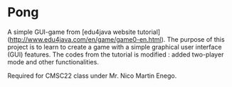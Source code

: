 # Pong
A simple GUI-game from [edu4java website tutorial] (http://www.edu4java.com/en/game/game0-en.html).
The purpose of this project is to learn to create a game with a simple graphical user interface (GUI) features.
The codes from the tutorial is modified : added two-player mode and other functionalities.

Required for CMSC22 class under Mr. Nico Martin Enego.
